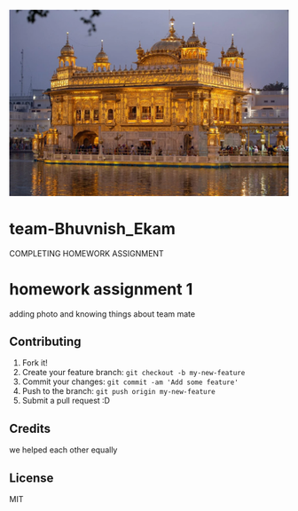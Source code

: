 ![alt text](goldentemple.webp
"Logo Title Text 1")


# team-Bhuvnish_Ekam
 COMPLETING  HOMEWORK ASSIGNMENT

# homework assignment 1

adding photo and knowing things about team mate


## Contributing

1. Fork it!
2. Create your feature branch: `git checkout -b my-new-feature`
3. Commit your changes: `git commit -am 'Add some feature'`
4. Push to the branch: `git push origin my-new-feature`
5. Submit a pull request :D

## Credits
 we helped each other equally

## License

MIT
